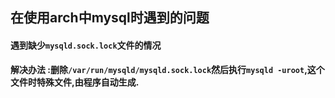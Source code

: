 ## 在使用arch中mysql时遇到的问题

#### 遇到缺少`mysqld.sock.lock`文件的情况

**解决办法 :删除`/var/run/mysqld/mysqld.sock.lock`然后执行`mysqld -uroot`,这个文件时特殊文件,由程序自动生成.**

